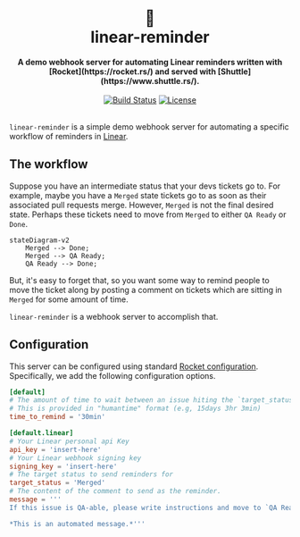 <h1 align="center">
    🤖<br>
    linear-reminder
</h1>
<div align="center">
    <strong>A demo webhook server for automating Linear reminders written with [Rocket](https://rocket.rs/) and served with [Shuttle](https://www.shuttle.rs/).</strong>
</div>
<br>
<div align="center">
  <a href="https://github.com/lukehsiao/linear-reminder/actions/workflows/general.yml">
    <img src="https://img.shields.io/github/actions/workflow/status/lukehsiao/linear-reminder/general.yml" alt="Build Status"></a>
  <a href="https://github.com/lukehsiao/linear-reminder/blob/main/LICENSE">
    <img src="https://img.shields.io/badge/License-BlueOak--1.0.0-blue" alt="License">
  </a>
</div>
<br>

`linear-reminder` is a simple demo webhook server for automating a specific workflow of reminders in [Linear](https://linear.app).

## The workflow

Suppose you have an intermediate status that your devs tickets go to.
For example, maybe you have a `Merged` state tickets go to as soon as their associated pull requests merge.
However, `Merged` is not the final desired state.
Perhaps these tickets need to move from `Merged` to either `QA Ready` or `Done`.

```mermaid
stateDiagram-v2
    Merged --> Done;
    Merged --> QA Ready;
    QA Ready --> Done;
```

But, it's easy to forget that, so you want some way to remind people to move the ticket along by posting a comment on tickets which are sitting in `Merged` for some amount of time.

`linear-reminder` is a webhook server to accomplish that.

## Configuration

This server can be configured using standard [Rocket configuration](https://rocket.rs/guide/v0.5/configuration/).
Specifically, we add the following configuration options.

```toml
[default]
# The amount of time to wait between an issue hiting the `target_status` and a reminder being sent.
# This is provided in "humantime" format (e.g, 15days 3hr 3min)
time_to_remind = '30min'

[default.linear]
# Your Linear personal api Key
api_key = 'insert-here'
# Your Linear webhook signing key
signing_key = 'insert-here'
# The target status to send reminders for
target_status = 'Merged'
# The content of the comment to send as the reminder.
message = '''
If this issue is QA-able, please write instructions and move to `QA Ready`. If not, mark it as `Done`. Thanks!

*This is an automated message.*'''
```
